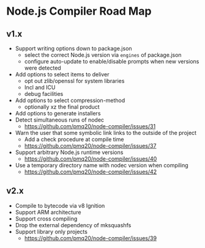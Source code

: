 # Node.js Compiler Road Map

## v1.x

- Support writing options down to package.json
  - select the correct Node.js version via `engines` of package.json
  - configure auto-update to enable/disable prompts when new versions were detected
- Add options to select items to deliver
  - opt out zlib/openssl for system libraries
  - Incl and ICU
  - debug facilities
- Add options to select compression-method
  - optionally xz the final product
- Add options to generate installers
- Detect simultaneous runs of nodec
  - https://github.com/pmq20/node-compiler/issues/31
- Warn the user that some symbolic link links to the outside of the project
  - Add a check procedure at compile time
  - https://github.com/pmq20/node-compiler/issues/37
- Support arbitrary Node.js runtime versions
  - https://github.com/pmq20/node-compiler/issues/40
- Use a temporary directory name with nodec version when compiling
  - https://github.com/pmq20/node-compiler/issues/42


## v2.x

- Compile to bytecode via v8 Ignition
- Support ARM architecture
- Support cross compiling
- Drop the external dependency of mksquashfs
- Support library only projects
  - https://github.com/pmq20/node-compiler/issues/39
